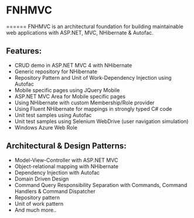 # FNHMVC
======
FNHMVC is an architectural foundation for building maintainable web applications with ASP.NET, MVC, NHibernate & Autofac.

## Features:
* CRUD demo in ASP.NET MVC 4 with NHibernate
* Generic repository for NHibernate
* Repository Pattern and Unit of Work-Dependency Injection using Autofac
* Mobile specific pages using JQuery Mobile
* ASP.NET MVC Area for Mobile specific pages
* Using NHibernate with custom Membership/Role provider
* Using Fluent NHibernate for mappings in strongly typed C# code
* Unit test samples using Autofac
* Unit test samples using Selenium WebDrive (user navigation simulation)
* Windows Azure Web Role

## Architectural & Design Patterns:
* Model-View-Controller with ASP.NET MVC
* Object-relational mapping with NHibernate
* Dependency Injection with Autofac
* Domain Driven Design
* Command Query Responsibility Separation with Commands, Command Handlers & Command Dispatcher
* Repository pattern
* Unit of work pattern
* And much more..

